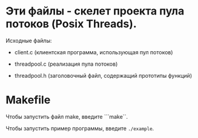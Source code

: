 # Эти файлы - скелет проекта пула потоков (Posix Threads).

Исходные файлы:

- client.c (клиентская программа, использующая пул потоков)

- threadpool.c (реализация пула потоков)

- threadpool.h (заголовочный файл, содержащий прототипы функций)

# Makefile

Чтобы запустить файл make, введите ```make``.

Чтобы запустить пример программы, введите ```./example```.
